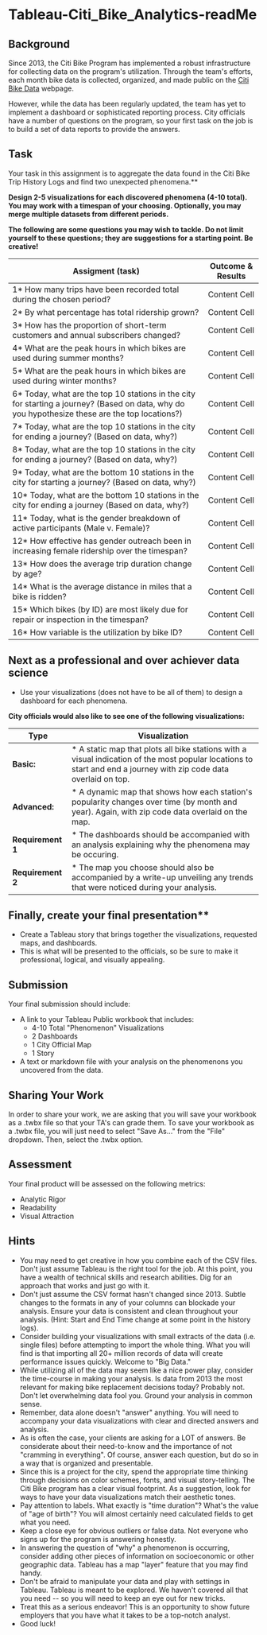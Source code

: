 # Tableau-Citi_Bike_Analytics-readMe
## Background
Since 2013, the Citi Bike Program has implemented a robust infrastructure for collecting data on the program's utilization. Through the team's efforts, each month bike data is collected, organized, and made public on the [Citi Bike Data](https://www.citibikenyc.com/system-data) webpage.

However, while the data has been regularly updated, the team has yet to implement a dashboard or sophisticated reporting process. City officials have a number of questions on the program, so your first task on the job is to build a set of data reports to provide the answers.

## Task
Your task in this assignment is to aggregate the data found in the Citi Bike Trip History Logs and find two unexpected phenomena.** 

**Design 2-5 visualizations for each discovered phenomena (4-10 total). You may work with a timespan of your choosing. Optionally, you may merge multiple datasets from different periods.** 

**The following are some questions you may wish to tackle. Do not limit yourself to these questions; they are suggestions for a starting point. Be creative!**

| Assigment (task)  | Outcome & Results |
| ------------- | ------------- |
| 1* How many trips have been recorded total during the chosen period?  | Content Cell  |
| 2* By what percentage has total ridership grown?  | Content Cell  |
| 3* How has the proportion of short-term customers and annual subscribers changed?  | Content Cell  |
| 4* What are the peak hours in which bikes are used during summer months?  | Content Cell  |
| 5* What are the peak hours in which bikes are used during winter months?  | Content Cell  |
| 6* Today, what are the top 10 stations in the city for starting a journey? (Based on data, why do you hypothesize these are the top locations?)  | Content Cell  |
| 7* Today, what are the top 10 stations in the city for ending a journey? (Based on data, why?)  | Content Cell  |
| 8* Today, what are the top 10 stations in the city for ending a journey? (Based on data, why?)  | Content Cell  |
| 9* Today, what are the bottom 10 stations in the city for starting a journey? (Based on data, why?)  | Content Cell  |
| 10* Today, what are the bottom 10 stations in the city for ending a journey (Based on data, why?)  | Content Cell  |
| 11* Today, what is the gender breakdown of active participants (Male v. Female)?  | Content Cell  |
| 12* How effective has gender outreach been in increasing female ridership over the timespan?  | Content Cell  |
| 13* How does the average trip duration change by age?  | Content Cell  |
| 14* What is the average distance in miles that a bike is ridden?  | Content Cell  |
| 15* Which bikes (by ID) are most likely due for repair or inspection in the timespan?  | Content Cell  |
| 16* How variable is the utilization by bike ID?  | Content Cell  |

## Next as a professional and over achiever data science

* Use your visualizations (does not have to be all of them) to design a dashboard for each phenomena. 

**City officials would also like to see one of the following visualizations:**

| Type | Visualization |
| --- | --- |
| **Basic:** | * A static map that plots all bike stations with a visual indication of the most popular locations to start and end a journey with zip code data overlaid on top. |
| **Advanced:** | * A dynamic map that shows how each station's popularity changes over time (by month and year). Again, with zip code data overlaid on the map. |
| **Requirement 1** | * The dashboards should be accompanied with an analysis explaining why the phenomena may be occuring. |
| **Requirement 2** | * The map you choose should also be accompanied by a write-up unveiling any trends that were noticed during your analysis. |

## Finally, create your final presentation**

* Create a Tableau story that brings together the visualizations, requested maps, and dashboards.
* This is what will be presented to the officials, so be sure to make it professional, logical, and visually appealing. 

## Submission
Your final submission should include:
* A link to your Tableau Public workbook that includes: 
  * 4-10 Total "Phenomenon" Visualizations 
  * 2 Dashboards
  * 1 City Official Map
  * 1 Story 
* A text or markdown file with your analysis on the phenomenons you uncovered from the data.

## Sharing Your Work
In order to share your work, we are asking that you will save your workbook as a .twbx file so that your TA's can grade them.
To save your workbook as a .twbx file, you will just need to select "Save As..." from the "File" dropdown. Then, select the .twbx option.

## Assessment
Your final product will be assessed on the following metrics:
* Analytic Rigor
* Readability
* Visual Attraction

## Hints
* You may need to get creative in how you combine each of the CSV files. Don't just assume Tableau is the right tool for the job. At this point, you have a wealth of technical skills and research abilities. Dig for an approach that works and just go with it.
* Don't just assume the CSV format hasn't changed since 2013. Subtle changes to the formats in any of your columns can blockade your analysis. Ensure your data is consistent and clean throughout your analysis. (Hint: Start and End Time change at some point in the history logs).
* Consider building your visualizations with small extracts of the data (i.e. single files) before attempting to import the whole thing. What you will find is that importing all 20+ million records of data will create performance issues quickly. Welcome to "Big Data."
* While utilizing all of the data may seem like a nice power play, consider the time-course in making your analysis. Is data from 2013 the most relevant for making bike replacement decisions today? Probably not. Don't let overwhelming data fool you. Ground your analysis in common sense.
* Remember, data alone doesn't "answer" anything. You will need to accompany your data visualizations with clear and directed answers and analysis.
* As is often the case, your clients are asking for a LOT of answers. Be considerate about their need-to-know and the importance of not "cramming in everything". Of course, answer each question, but do so in a way that is organized and presentable.
* Since this is a project for the city, spend the appropriate time thinking through decisions on color schemes, fonts, and visual story-telling. The Citi Bike program has a clear visual footprint. As a suggestion, look for ways to have your data visualizations match their aesthetic tones.
* Pay attention to labels. What exactly is "time duration"? What's the value of "age of birth"? You will almost certainly need calculated fields to get what you need.
* Keep a close eye for obvious outliers or false data. Not everyone who signs up for the program is answering honestly.
* In answering the question of "why" a phenomenon is occurring, consider adding other pieces of information on socioeconomic or other geographic data. Tableau has a map "layer" feature that you may find handy.
* Don't be afraid to manipulate your data and play with settings in Tableau. Tableau is meant to be explored. We haven't covered all that you need -- so you will need to keep an eye out for new tricks.
* Treat this as a serious endeavor! This is an opportunity to show future employers that you have what it takes to be a top-notch analyst. 
* Good luck!


